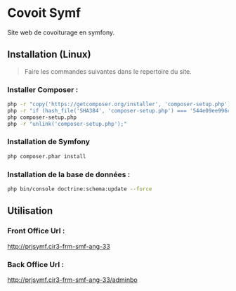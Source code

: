# Covoit Symf
Site web de covoiturage en symfony. 

## Installation (Linux)

> Faire les commandes suivantes dans le repertoire du site.

### Installer Composer :

```bash
php -r "copy('https://getcomposer.org/installer', 'composer-setup.php');"
php -r "if (hash_file('SHA384', 'composer-setup.php') === '544e09ee996cdf60ece3804abc52599c22b1f40f4323403c44d44fdfdd586475ca9813a858088ffbc1f233e9b180f061') { echo 'Installer verified'; } else { echo 'Installer corrupt'; unlink('composer-setup.php'); } echo PHP_EOL;"
php composer-setup.php
php -r "unlink('composer-setup.php');"
```

### Installation de Symfony

```bash
php composer.phar install
```

### Installation de la base de données :

```bash
php bin/console doctrine:schema:update --force
```

## Utilisation

### Front Office Url : 

http://prjsymf.cir3-frm-smf-ang-33

### Back Office Url : 

http://prjsymf.cir3-frm-smf-ang-33/adminbo


